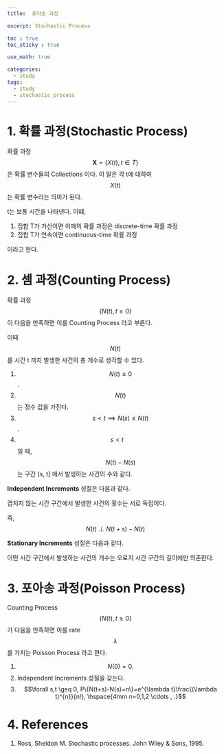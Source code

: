 ```yaml
---
title:  포아송 과정

excerpt: Stochastic Process  

toc : true
toc_sticky : true  

use_math: true

categories:
  - study
tags:
  - study
  - stochastic_process
---
```


# 1. 확률 과정(Stochastic Process)
확률 과정 $$\mathbf{X} = \{X(t), t \in T\}$$ 은
확률 변수들의 Collections 이다. 이 말은 각 t에 대하여 $$X(t)$$ 는 확률 변수라는 의미가 된다.

t는 보통 시간을 나타낸다. 이떄,

1. 집합 T가 가산이면 이때의 확률 과정은 discrete-time 확률 과정
2. 집합 T가 연속이면 continuous-time 확률 과정

이라고 한다.

# 2. 셈 과정(Counting Process)

확률 과정 $$\{N(t), t \geq 0 \}$$ 이 다음을 만족하면 이를
Counting Process 라고 부른다. 

이때 $$N(t)$$ 를 시간 t 까지 발생한 사건의 총 개수로 생각할 수 있다.

1. $$N(t) \geq 0$$.
2. $$N(t)$$ 는 정수 값을 가진다.
3. $$s<t \implies N(s) \leq N(t)$$.
4. $$s<t \quad$$ 일 때, $$N(t)-N(s)$$ 는 구간 (s, t] 에서 발생하는 사건의 수와 같다.

**Independent Increments** 성질은 다음과 같다.

겹치지 않는 시간 구간에서 발생한 사건의 횟수는 서로 독립이다.

즉, $$N(t) \perp N(t+s)-N(t)$$

 **Stationary Increments** 성질은 다음과 같다.

어떤 시간 구간에서 발생하는 사건의 개수는 오로지 시간 구간의 길이에만 의존한다. 


# 3. 포아송 과정(Poisson Process) 

Counting Process $$\{N(t), t \geq 0 \}$$ 가 다음을 만족하면
이를 rate $$\lambda$$ 를 가지는 Poisson Process 라고 한다. 

1. $$N(0)=0.$$
2. Independent Increments 성질을 갖는다.
3. $$\forall s,t \geq 0, P\{N(t+s)-N(s)=n\}=e^{\lambda t}\frac{(\lambda t)^{n}}{n!}, \hspace{4mm n=0,1,2 \cdots , .}$$

# 4. References

1. Ross, Sheldon M. Stochastic processes. John Wiley & Sons, 1995.